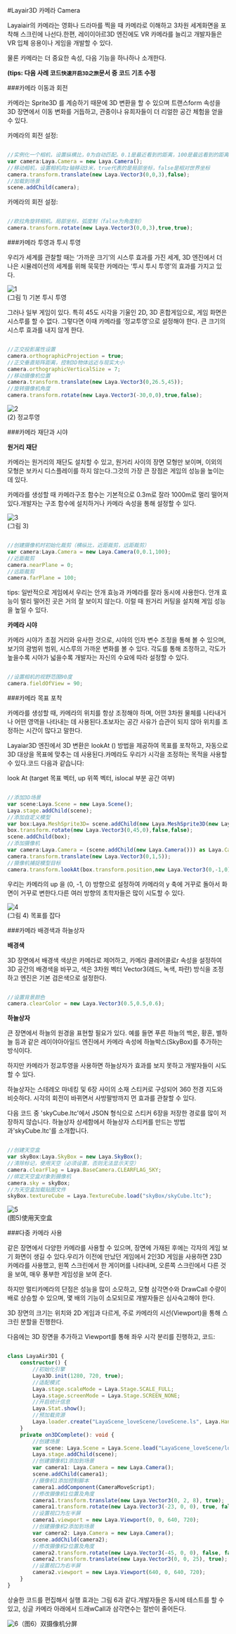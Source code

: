 #Layair3D 카메라 Camera

Layaiair의 카메라는 영화나 드라마를 찍을 때 카메라로 이해하고 3차원 세계화면을 포착해 스크린에 나선다.한편, 레이이아르3D 엔진에도 VR 카메라를 늘리고 개발자들은 VR 입체 응용이나 게임을 개발할 수 있다.

물론 카메라는 더 중요한 속성, 다음 기능을 하나하나 소개한다.

**(tips: 다음 사례 코드`快速开启3D之旅`문서 중 코드 기초 수정**

###카메라 이동과 회전

카메라는 Sprite3D 를 계승하기 때문에 3D 변환을 할 수 있으며 트랜스form 속성을 3D 장면에서 이동 변화를 거듭하고, 관중이나 유희자들이 더 리얼한 공간 체험을 얻을 수 있다.

카메라의 회전 설정:


```typescript

//实例化一个相机，设置纵横比，0为自动匹配。0.1是最近看到的距离，100是最远看到的距离
var camera:Laya.Camera = new Laya.Camera();
//移动相机，设置相机向z轴移动3米，true代表的是局部坐标，false是相对世界坐标
camera.transform.translate(new Laya.Vector3(0,0,3),false);
//加载到场景
scene.addChild(camera);
```


카메라의 회전 설정:


```typescript

//欧拉角旋转相机。局部坐标，弧度制（false为角度制）
camera.transform.rotate(new Laya.Vector3(0,0,3),true,true);
```




###카메라 투영과 투시 투영

우리가 세계를 관찰할 때는 ‘가까운 크기’의 시스루 효과를 가진 세계, 3D 엔진에서 더 나은 시뮬레이션의 세계를 위해 묵묵한 카메라는 ‘투시 투시 투영’의 효과를 가지고 있다.

![1](img/1.png)</br>(그림 1) 기본 투시 투영

그러나 일부 게임이 있다. 특히 45도 시각을 기울인 2D, 3D 혼합게임으로, 게임 화면은 시스루를 할 수 없다. 그렇다면 이때 카메라를 ‘정교투영’으로 설정해야 한다. 큰 크기의 시스루 효과를 내지 않게 한다.


```typescript

//正交投影属性设置
camera.orthographicProjection = true;
//正交垂直矩阵距离，控制3D物体远近与现实大小
camera.orthographicVerticalSize = 7;
//移动摄像机位置
camera.transform.translate(new Laya.Vector3(0,26.5,45));
//旋转摄像机角度
camera.transform.rotate(new Laya.Vector3(-30,0,0),true,false);
```


![2](img/2.png)</br>(2) 정교투영



###카메라 재단과 시야

**원거리 재단**

카메라는 원거리의 재단도 설치할 수 있고, 원거리 사이의 장면 모형만 보이며, 이외의 모형은 보카시 디스플레이를 하지 않는다.그것의 가장 큰 장점은 게임의 성능을 높이는 데 있다.

카메라를 생성할 때 카메라구조 함수는 기본적으로 0.3m로 잘라 1000m로 멀리 떨어져 있다.개발자는 구조 함수에 설치하거나 카메라 속성을 통해 설정할 수 있다.

![3](img/3.png)</br> (그림 3)


```typescript

//创建摄像机时初始化裁剪（横纵比，近距裁剪，远距裁剪）
var camera:Laya.Camera = new Laya.Camera(0,0.1,100);
//近距裁剪
camera.nearPlane = 0;
//远距裁剪
camera.farPlane = 100;
```


tips: 일반적으로 게임에서 우리는 안개 효능과 카메라를 잘라 동시에 사용한다. 안개 효능이 멀리 떨어진 곳은 거의 잘 보이지 않는다. 이럴 때 원거리 커팅을 설치해 게임 성능을 높일 수 있다.

**카메라 시야**

카메라 시야가 초점 거리와 유사한 것으로, 시야의 인자 변수 조정을 통해 볼 수 있으며, 보기의 광범위 범위, 시스루의 가까운 변화를 볼 수 있다. 각도를 통해 조정하고, 각도가 높을수록 시야가 넓을수록 개발자는 자신의 수요에 따라 설정할 수 있다.


```typescript

//设置相机的视野范围90度
camera.fieldOfView = 90;
```




###카메라 목표 포착

카메라를 생성할 때, 카메라의 위치를 항상 조정해야 하며, 어떤 3차원 물체를 나타내거나 어떤 영역을 나타내는 데 사용된다.초보자는 공간 사유가 습관이 되지 않아 위치를 조정하는 시간이 많다고 말한다.

Layaiar3D 엔진에서 3D 변환은 lookAt () 방법을 제공하여 목표를 포착하고, 자동으로 3D 대상을 목표에 맞추는 데 사용된다.카메라도 우리가 시각을 조정하는 목적을 사용할 수 있다.코드 다음과 같습니다:

look At (target 목표 벡터, up 위쪽 벡터, islocal 부분 공간 여부)


```typescript

//添加3D场景
var scene:Laya.Scene = new Laya.Scene();
Laya.stage.addChild(scene);
//添加自定义模型
var box:Laya.MeshSprite3D= scene.addChild(new Laya.MeshSprite3D(new Laya.BoxMesh(1,1,1))) as Laya.MeshSprite3D;
box.transform.rotate(new Laya.Vector3(0,45,0),false,false);
scene.addChild(box);
//添加摄像机
var camera:Laya.Camera = (scene.addChild(new Laya.Camera())) as Laya.Camera;
camera.transform.translate(new Laya.Vector3(0,1,5));
//摄像机捕捉模型目标
camera.transform.lookAt(box.transform.position,new Laya.Vector3(0,-1,0));
```


우리는 카메라의 up 을 (0, -1, 0) 방향으로 설정하여 카메라의 y 축에 거꾸로 돌아서 화면이 거꾸로 변한다.다른 여러 방향의 초학자들은 많이 시도할 수 있다.

![4](img/4.png)</br>(그림 4) 목표를 잡다



###카메라 배경색과 하늘상자

**배경색**

3D 장면에서 배경색 색상은 카메라로 제어하고, 카메라 클레어콜로r 속성을 설정하여 3D 공간의 배경색을 바꾸고, 색은 3차원 벡터 Vector3(레드, 녹색, 파란) 방식을 조정하고 엔진은 기본 검은색으로 설정한다.


```typescript

//设置背景颜色
camera.clearColor = new Laya.Vector3(0.5,0.5,0.6);
```


**하늘상자**

큰 장면에서 하늘의 원경을 표현할 필요가 있다. 예를 들면 푸른 하늘의 백운, 황혼, 별하늘 등과 같은 레이야아아일드 엔진에서 카메라 속성에 하늘박스(SkyBox)를 추가하는 방식이다.

하지만 카메라가 정교투영을 사용하면 하늘상자가 효과를 보지 못하고 개발자들이 시도할 수 있다.

하늘상자는 스테레오 마네킹 및 6장 사이의 소재 스티커로 구성되어 360 전경 지도와 비슷하다. 시각의 회전이 바뀌면서 사방팔방까지 먼 효과를 관찰할 수 있다.

다음 코드 중 'skyCube.ltc'에서 JSON 형식으로 스티커 6장을 저장한 경로를 많이 저장하지 않습니다. 하늘상자 상세함에서 하늘상자 스티커를 만드는 방법과'skyCube.ltc'를 소개합니다.


```typescript

//创建天空盒
var skyBox:Laya.SkyBox = new Laya.SkyBox();
//清除标记，使用天空（必须设置，否则无法显示天空）
camera.clearFlag = Laya.BaseCamera.CLEARFLAG_SKY;
//绑定天空盒对象到摄像机
camera.sky = skyBox;
//为天空盒加载贴图文件
skyBox.textureCube = Laya.TextureCube.load("skyBox/skyCube.ltc");
```


![5](img/5.png)</br>(图5)使用天空盒







###다중 카메라 사용

같은 장면에서 다양한 카메라를 사용할 수 있으며, 장면에 가재된 후에는 각자의 게임 보기 화면이 생길 수 있다.우리가 이전에 만났던 게임에서 2인3D 게임을 사용하면 23D 카메라를 사용했고, 왼쪽 스크린에서 한 게이머를 나타내며, 오른쪽 스크린에서 다른 것을 보여, 매우 풍부한 게임성을 보여 준다.

하지만 멀티카메라의 단점은 성능을 많이 소모하고, 모형 삼각면수와 DrawCall 수량이 배로 상승할 수 있으며, 몇 배의 기능이 소모되므로 개발자들은 심사숙고해야 한다.

3D 장면의 크기는 위치와 2D 게임과 다르게, 주로 카메라의 시선(Viewport)을 통해 스크린 분할을 진행한다.

다음에는 3D 장면을 추가하고 Viewport를 통해 좌우 시각 분리를 진행하고, 코드:


```typescript

class LayaAir3D1 {
    constructor() {
        //初始化引擎
        Laya3D.init(1280, 720, true);
        //适配模式
        Laya.stage.scaleMode = Laya.Stage.SCALE_FULL;
        Laya.stage.screenMode = Laya.Stage.SCREEN_NONE;
        //开启统计信息
        Laya.Stat.show();
        //预加载资源
        Laya.loader.create("LayaScene_loveScene/loveScene.ls", Laya.Handler.create(this, this.on3DComplete));
    }
    private on3DComplete(): void {
        //创建场景
        var scene: Laya.Scene = Laya.Scene.load("LayaScene_loveScene/loveScene.ls");
        Laya.stage.addChild(scene);
        //创建摄像机1添加到场景
        var camera1: Laya.Camera = new Laya.Camera();
        scene.addChild(camera1);
        //摄像机1添加控制脚本
        camera1.addComponent(CameraMoveScript);
        //修改摄像机1位置及角度
        camera1.transform.translate(new Laya.Vector3(0, 2, 8), true);
        camera1.transform.rotate(new Laya.Vector3(-23, 0, 0), true, false);
        //设置视口为左半屏
        camera1.viewport = new Laya.Viewport(0, 0, 640, 720);
        //创建摄像机2添加到场景
        var camera2: Laya.Camera = new Laya.Camera();
        scene.addChild(camera2);
        //修改摄像机2位置及角度
        camera2.transform.rotate(new Laya.Vector3(-45, 0, 0), false, false);
        camera2.transform.translate(new Laya.Vector3(0, 0, 25), true);
        //设置视口为右半屏
        camera2.viewport = new Laya.Viewport(640, 0, 640, 720);
    }
}
```


상술한 코드를 편집해서 실행 효과는 그림 6과 같다.개발자들은 동시에 테스트를 할 수 있고, 싱글 카메라 아래에서 드래wCall과 삼각면수는 절반이 줄어든다.

![6](img\6.png)（图6）双摄像机分屏

